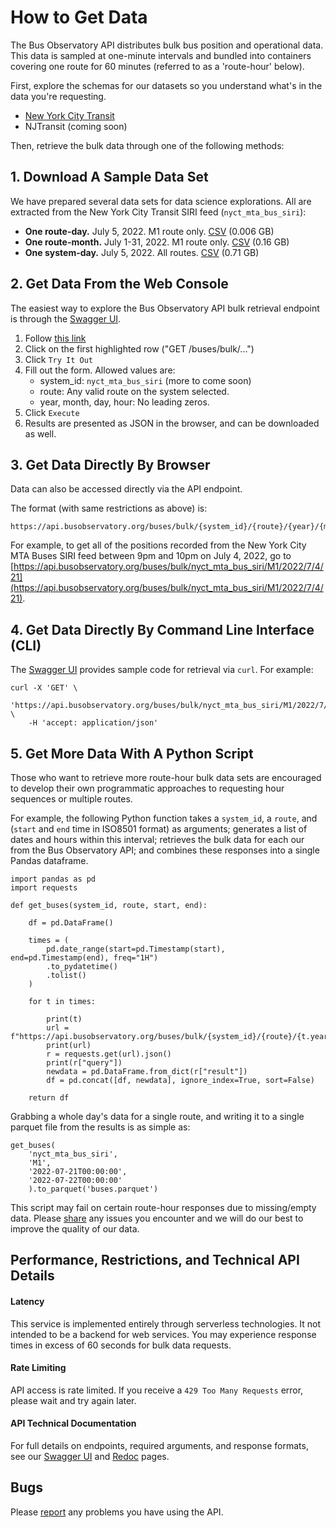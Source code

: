 # How to Get Data

The Bus Observatory API distributes bulk bus position and operational data. This data is sampled at one-minute intervals and bundled into containers covering one route for 60 minutes (referred to as a 'route-hour' below).

First, explore the schemas for our datasets so you understand what's in the data you're requesting.

- [New York City Transit](/nyct)
- NJTransit (coming soon)

Then, retrieve the bulk data through one of the following methods:

## 1. Download A Sample Data Set

We have prepared several data sets for data science explorations. All are extracted from the New York City Transit SIRI feed (`nyct_mta_bus_siri`):

- **One route-day.** July 5, 2022. M1 route only. [CSV](https://urbantech-public.s3.amazonaws.com/DONT_DELETE/api.busobservatory.org%E2%80%94sampledata/nyct_mta_buses_siri.M1.2022-07-05-daily.csv) (0.006 GB)
- **One route-month.** July 1-31, 2022. M1 route only. [CSV](https://urbantech-public.s3.amazonaws.com/DONT_DELETE/api.busobservatory.org%E2%80%94sampledata/nyct_mta_buses_siri.M1.2022-07-monthly.csv) (0.16 GB)
- **One system-day.** July 5, 2022. All routes. [CSV](https://urbantech-public.s3.amazonaws.com/DONT_DELETE/api.busobservatory.org%E2%80%94sampledata/nyct_mta_buses_siri.all_routes.2022-07-05-daily.csv) (0.71 GB)

## 2. Get Data From the Web Console

The easiest way to explore the Bus Observatory API bulk retrieval endpoint is through the [Swagger UI](/docs). 

 1. Follow [this link](https://api.busobservatory.org/docs) 
 2. Click on the first highlighted row ("GET /buses/bulk/...")
 3. Click `Try It Out`
 4. Fill out the form. Allowed values are:
    - system_id: `nyct_mta_bus_siri` (more to come soon)
    - route: Any valid route on the system selected.
    - year, month, day, hour: No leading zeros.
5. Click `Execute`
6. Results are presented as JSON in the browser, and can be downloaded as well.
## 3. Get Data Directly By Browser

Data can also be accessed directly via the API endpoint.

The format (with same restrictions as above) is:

    https://api.busobservatory.org/buses/bulk/{system_id}/{route}/{year}/{month}/{day}/{hour}

For example, to get all of the positions recorded from the New York City MTA Buses SIRI feed between 9pm and 10pm on July 4, 2022, go to [https://api.busobservatory.org/buses/bulk/nyct_mta_bus_siri/M1/2022/7/4/21](https://api.busobservatory.org/buses/bulk/nyct_mta_bus_siri/M1/2022/7/4/21).

## 4. Get Data Directly By Command Line Interface (CLI)

The [Swagger UI](/docs) provides sample code for retrieval via `curl`. For example:

    curl -X 'GET' \
        'https://api.busobservatory.org/buses/bulk/nyct_mta_bus_siri/M1/2022/7/4/21' \
        -H 'accept: application/json'

## 5. Get More Data With A Python Script 

Those who want to retrieve more route-hour bulk data sets are encouraged to develop their own programmatic approaches to requesting hour sequences or multiple routes. 

For example, the following Python function takes a `system_id`, a `route`, and (`start` and `end` time in ISO8501 format) as arguments; generates a list of dates and hours within this interval; retrieves the bulk data for each our from the Bus Observatory API; and combines these responses into a single Pandas dataframe.


    import pandas as pd
    import requests

    def get_buses(system_id, route, start, end):

        df = pd.DataFrame()

        times = (
            pd.date_range(start=pd.Timestamp(start), end=pd.Timestamp(end), freq="1H")
            .to_pydatetime()
            .tolist()
        )

        for t in times:

            print(t)
            url = f"https://api.busobservatory.org/buses/bulk/{system_id}/{route}/{t.year}/{t.month}/{t.day}/{t.hour}"
            print(url)
            r = requests.get(url).json()
            print(r["query"])
            newdata = pd.DataFrame.from_dict(r["result"])
            df = pd.concat([df, newdata], ignore_index=True, sort=False)

        return df

Grabbing a whole day's data for a single route, and writing it to a single parquet file from the results is as simple as:

    get_buses(
        'nyct_mta_bus_siri', 
        'M1', 
        '2022-07-21T00:00:00',
        '2022-07-22T00:00:00'
        ).to_parquet('buses.parquet')

This script may fail on certain route-hour responses due to missing/empty data. Please [share](https://forms.gle/pmhWFpx5FyRrKS7a7) any issues you encounter and we will do our best to improve the quality of our data.
## Performance, Restrictions, and Technical API Details

#### Latency
This service is implemented entirely through serverless technologies. It not intended to be a backend for web services. You may experience response times in excess of 60 seconds for bulk data requests. 
#### Rate Limiting
API access is rate limited. If you receive a `429 Too Many Requests` error, please wait and try again later.
####  API Technical Documentation
For full details on endpoints, required arguments, and response formats, see our [Swagger UI](https://api.busobservatory.org/docs) and [Redoc](https://api.busobservatory.org/redoc) pages.

## Bugs

Please [report](https://forms.gle/pmhWFpx5FyRrKS7a7) any problems you have using the API.